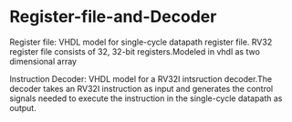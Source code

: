 # Register-file-and-Decoder
Register file: 
VHDL model for single-cycle datapath register file.
RV32 register file consists of 32, 32-bit registers.Modeled in vhdl as two dimensional array

Instruction Decoder:
VHDL model for a RV32I intsruction decoder.The decoder takes an RV32I instruction
as input and generates the control signals needed to execute the instruction in the single-cycle
datapath as output.
